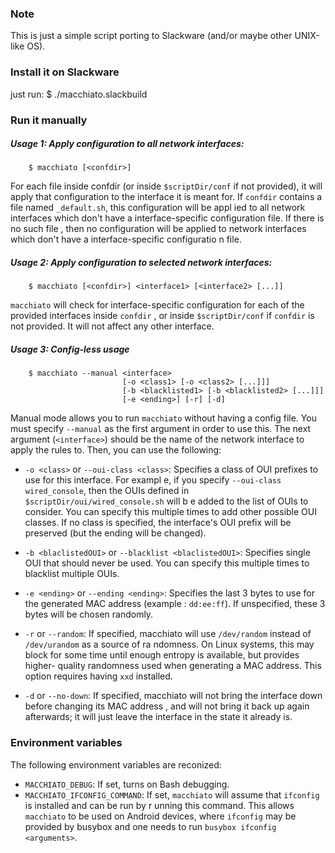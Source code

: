 ### Note

This is just a simple script porting to Slackware (and/or maybe other UNIX-like OS).

### Install it on Slackware

just run:
	$ ./macchiato.slackbuild

### Run it manually

##### Usage 1: Apply configuration to all network interfaces:

        $ macchiato [<confdir>]

For each file inside confdir (or inside `$scriptDir/conf` if not provided), it will apply that configuration to 
the interface it is meant for. If `confdir` contains a file named `_default.sh`, this configuration will be appl
ied to all network interfaces which don't have a interface-specific configuration file. If there is no such file
, then no configuration will be applied to network interfaces which don't have a interface-specific configuratio
n file.
       
##### Usage 2: Apply configuration to selected network interfaces:
                                                                  
        $ macchiato [<confdir>] <interface1> [<interface2> [...]] 
                                                                 
`macchiato` will check for interface-specific configuration for each of the provided interfaces inside `confdir`
, or inside `$scriptDir/conf` if `confdir` is not provided. It will not affect any other interface.
                                                                                                   
##### Usage 3: Config-less usage                                                                   
                                
        $ macchiato --manual <interface>
                             [-o <class1> [-o <class2> [...]]]
                             [-b <blacklisted1> [-b <blacklisted2> [...]]]
                             [-e <ending>] [-r] [-d]
       
Manual mode allows you to run `macchiato` without having a config file. You must specify `--manual` as the first
 argument in order to use this. The next argument (`<interface>`) should be the name of the network interface to
 apply the rules to. Then, you can use the following:

* `-o <class>` or `--oui-class <class>`: Specifies a class of OUI prefixes to use for this interface. For exampl
e, if you specify `--oui-class wired_console`, then the OUIs defined in `$scriptDir/oui/wired_console.sh` will b
e added to the list of OUIs to consider. You can specify this multiple times to add other possible OUI classes. 
If no class is specified, the interface's OUI prefix will be preserved (but the ending will be changed).

* `-b <blaclistedOUI>` or `--blacklist <blaclistedOUI>`: Specifies single OUI that should never be used. You can
 specify this multiple times to blacklist multiple OUIs.
* `-e <ending>` or `--ending <ending>`: Specifies the last 3 bytes to use for the generated MAC address (example
: `dd:ee:ff`). If unspecified, these 3 bytes will be chosen randomly.
* `-r` or `--random`: If specified, macchiato will use `/dev/random` instead of `/dev/urandom` as a source of ra
ndomness. On Linux systems, this may block for some time until enough entropy is available, but provides higher-
quality randomness used when generating a MAC address. This option requires having `xxd` installed.
* `-d` or `--no-down`: If specified, macchiato will not bring the interface down before changing its MAC address
, and will not bring it back up again afterwards; it will just leave the interface in the state it already is.

### Environment variables

The following environment variables are reconized:

* `MACCHIATO_DEBUG`: If set, turns on Bash debugging.
* `MACCHIATO_IFCONFIG_COMMAND`: If set, `macchiato` will assume that `ifconfig` is installed and can be run by r
unning this command. This allows `macchiato` to be used on Android devices, where `ifconfig` may be provided by 
busybox and one needs to run `busybox ifconfig <arguments>`.

